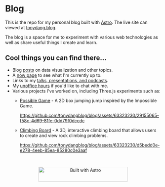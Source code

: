# Blog

This is the repo for my personal blog built with [Astro](https://astro.build/). The live site can viewed at [tonydang.blog](https://tonydang.blog).

The blog is a space for me to experiment with various web technologies as well as share useful things I create and learn.

## Cool things you can find there...

- Blog [posts](https://tonydang.blog/posts/) on data visualization and other topics.
- A [now page](https://tonydang.blog/now/) to see what I'm currently up to.
- Links to my [talks, presentations, and podcasts](https://www.youtube.com/playlist?list=PL8lFmBcH3vX-JNIgxW3THUy7REthSRFEI).
- My [unoffice hours](https://tonydang.blog/unoffice-hours/) if you'd like to chat with me.
- Various projects I've worked on, including Three.js experiments such as:
  - [Possible Game](https://tonydang.blog/possible-game/) - A 2D box jumping jump inspired by the Impossible Game.

    https://github.com/tonydangblog/blog/assets/63323230/29155065-f58c-4d69-81fe-0dd79f0dccdc
    
  - [Climbing Board](https://tonydang.blog/climbing-board/) - A 3D, interactive climbing board that allows users to create and view rock climbing problems.


    https://github.com/tonydangblog/blog/assets/63323230/d5bedd0e-e278-4eeb-85ea-85280c0e3aaf


<br>

<p align=center>
  <a href="https://astro.build"><img src="https://astro.badg.es/v2/built-with-astro/large.svg" alt="Built with Astro" width="288" height="48"></a>
</p>



